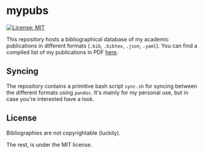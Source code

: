 # mypubs

[![License: MIT](https://img.shields.io/badge/License-MIT-greenw.svg)](https://opensource.org/licenses/MIT)

This repository hosts a bibliographical database of my academic publications in different formats (`.bib`, `.bibtex`, `.json`, `.yaml`).
You can find a compiled list of my publications in PDF [here](https://github.com/jkorb/mypubs/releases/download/release/mypubs.pdf).


## Syncing

The repository contains a primitive bash script `sync.sh` for syncing between the different formats using `pandoc`.
It's mainly for my personal use, but in case you're interested have a look.

## License

Bibliographies are not copyrightable (luckily).

The rest, is under the MIT license.

